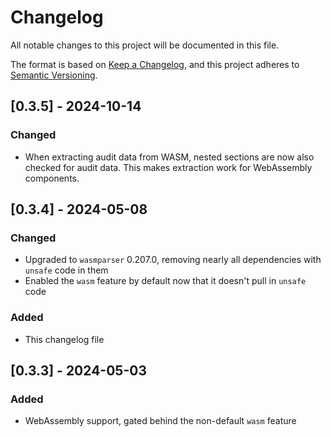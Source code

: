 # Changelog

All notable changes to this project will be documented in this file.

The format is based on [Keep a Changelog](https://keepachangelog.com/en/1.0.0/),
and this project adheres to [Semantic Versioning](https://semver.org/spec/v2.0.0.html).

## [0.3.5] - 2024-10-14

### Changed

 - When extracting audit data from WASM, nested sections are now also checked for audit data. This makes extraction work for WebAssembly components.

## [0.3.4] - 2024-05-08

### Changed

 - Upgraded to `wasmparser` 0.207.0, removing nearly all dependencies with `unsafe` code in them
 - Enabled the `wasm` feature by default now that it doesn't pull in `unsafe` code

### Added

 - This changelog file

## [0.3.3] - 2024-05-03

### Added

 - WebAssembly support, gated behind the non-default `wasm` feature
